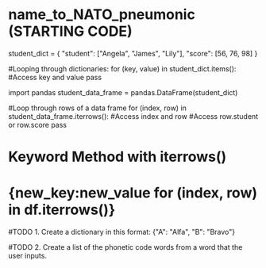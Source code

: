 # name_to_NATO_pneumonic (STARTING CODE)
student_dict = {
    "student": ["Angela", "James", "Lily"], 
    "score": [56, 76, 98]
}

#Looping through dictionaries:
for (key, value) in student_dict.items():
    #Access key and value
    pass

import pandas
student_data_frame = pandas.DataFrame(student_dict)

#Loop through rows of a data frame
for (index, row) in student_data_frame.iterrows():
    #Access index and row
    #Access row.student or row.score
    pass

# Keyword Method with iterrows()
# {new_key:new_value for (index, row) in df.iterrows()}

#TODO 1. Create a dictionary in this format:
{"A": "Alfa", "B": "Bravo"}

#TODO 2. Create a list of the phonetic code words from a word that the user inputs.

